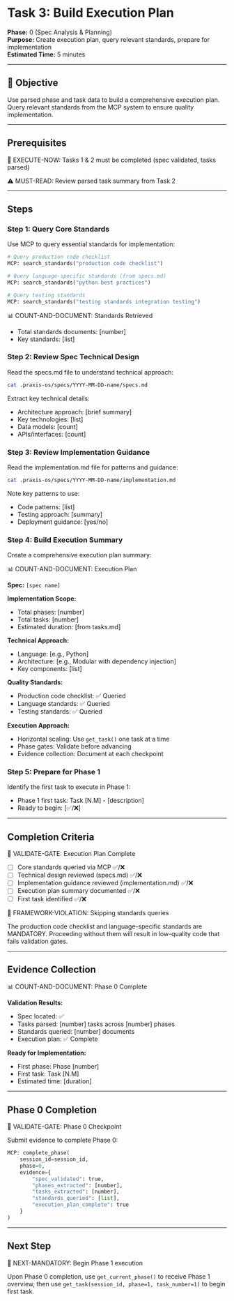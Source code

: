 # Task 3: Build Execution Plan

**Phase:** 0 (Spec Analysis & Planning)  
**Purpose:** Create execution plan, query relevant standards, prepare for implementation  
**Estimated Time:** 5 minutes

---

## 🎯 Objective

Use parsed phase and task data to build a comprehensive execution plan. Query relevant standards from the MCP system to ensure quality implementation.

---

## Prerequisites

🛑 EXECUTE-NOW: Tasks 1 & 2 must be completed (spec validated, tasks parsed)

⚠️ MUST-READ: Review parsed task summary from Task 2

---

## Steps

### Step 1: Query Core Standards

Use MCP to query essential standards for implementation:

```python
# Query production code checklist
MCP: search_standards("production code checklist")

# Query language-specific standards (from specs.md)
MCP: search_standards("python best practices")

# Query testing standards
MCP: search_standards("testing standards integration testing")
```

📊 COUNT-AND-DOCUMENT: Standards Retrieved
- Total standards documents: [number]
- Key standards: [list]

### Step 2: Review Spec Technical Design

Read the specs.md file to understand technical approach:

```bash
cat .praxis-os/specs/YYYY-MM-DD-name/specs.md
```

Extract key technical details:
- Architecture approach: [brief summary]
- Key technologies: [list]
- Data models: [count]
- APIs/interfaces: [count]

### Step 3: Review Implementation Guidance

Read the implementation.md file for patterns and guidance:

```bash
cat .praxis-os/specs/YYYY-MM-DD-name/implementation.md
```

Note key patterns to use:
- Code patterns: [list]
- Testing approach: [summary]
- Deployment guidance: [yes/no]

### Step 4: Build Execution Summary

Create a comprehensive execution plan summary:

📊 COUNT-AND-DOCUMENT: Execution Plan

**Spec:** `[spec name]`

**Implementation Scope:**
- Total phases: [number]
- Total tasks: [number]
- Estimated duration: [from tasks.md]

**Technical Approach:**
- Language: [e.g., Python]
- Architecture: [e.g., Modular with dependency injection]
- Key components: [list]

**Quality Standards:**
- Production code checklist: ✅ Queried
- Language standards: ✅ Queried
- Testing standards: ✅ Queried

**Execution Approach:**
- Horizontal scaling: Use `get_task()` one task at a time
- Phase gates: Validate before advancing
- Evidence collection: Document at each checkpoint

### Step 5: Prepare for Phase 1

Identify the first task to execute in Phase 1:

- Phase 1 first task: Task [N.M] - [description]
- Ready to begin: [✅/❌]

---

## Completion Criteria

🛑 VALIDATE-GATE: Execution Plan Complete

- [ ] Core standards queried via MCP ✅/❌
- [ ] Technical design reviewed (specs.md) ✅/❌
- [ ] Implementation guidance reviewed (implementation.md) ✅/❌
- [ ] Execution plan summary documented ✅/❌
- [ ] First task identified ✅/❌

🚨 FRAMEWORK-VIOLATION: Skipping standards queries

The production code checklist and language-specific standards are MANDATORY. Proceeding without them will result in low-quality code that fails validation gates.

---

## Evidence Collection

📊 COUNT-AND-DOCUMENT: Phase 0 Complete

**Validation Results:**
- Spec located: ✅
- Tasks parsed: [number] tasks across [number] phases
- Standards queried: [number] documents
- Execution plan: ✅ Complete

**Ready for Implementation:**
- First phase: Phase [number]
- First task: Task [N.M]
- Estimated time: [duration]

---

## Phase 0 Completion

🛑 VALIDATE-GATE: Phase 0 Checkpoint

Submit evidence to complete Phase 0:

```python
MCP: complete_phase(
    session_id=session_id,
    phase=0,
    evidence={
        "spec_validated": true,
        "phases_extracted": [number],
        "tasks_extracted": [number],
        "standards_queried": [list],
        "execution_plan_complete": true
    }
)
```

---

## Next Step

🎯 NEXT-MANDATORY: Begin Phase 1 execution

Upon Phase 0 completion, use `get_current_phase()` to receive Phase 1 overview, then use `get_task(session_id, phase=1, task_number=1)` to begin first task.

